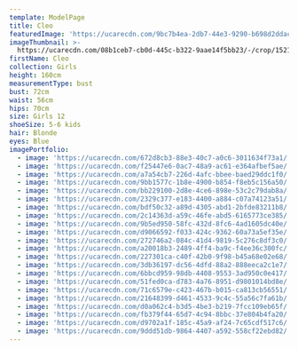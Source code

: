 ```yaml
---
template: ModelPage
title: Cleo
featuredImage: 'https://ucarecdn.com/9bc7b4ea-2db7-44e3-9290-b698d2ddac78/'
imageThumbnail: >-
  https://ucarecdn.com/08b1ceb7-cb0d-445c-b322-9aae14f5bb23/-/crop/1521x1843/111,0/-/preview/
firstName: Cleo
collection: Girls
height: 160cm
measurementType: bust
bust: 72cm
waist: 56cm
hips: 70cm
size: Girls 12
shoeSize: 5-6 kids
hair: Blonde
eyes: Blue
imagePortfolio:
  - image: 'https://ucarecdn.com/672d8cb3-88e3-40c7-a0c6-3011634f73a1/'
  - image: 'https://ucarecdn.com/f25447e6-0ac7-48a9-ac61-e364afbef5ae/'
  - image: 'https://ucarecdn.com/a7a54cb7-226d-4afc-bbee-baed29ddc1f0/'
  - image: 'https://ucarecdn.com/9bb1577c-1b8e-4900-b854-f8eb5c156a50/'
  - image: 'https://ucarecdn.com/bb229100-2d8e-4ce6-898e-53c2c79dab8a/'
  - image: 'https://ucarecdn.com/2329c377-e183-4400-a884-c07a74123a51/'
  - image: 'https://ucarecdn.com/bdf50c32-a89d-4305-abd1-2bfde83211b8/'
  - image: 'https://ucarecdn.com/2c14363d-a59c-46fe-abd5-6165773ce385/'
  - image: 'https://ucarecdn.com/9b5ed950-58fc-432d-8fc6-4ad1605dc40e/'
  - image: 'https://ucarecdn.com/d9066592-f033-424c-9362-60a73a5ef35e/'
  - image: 'https://ucarecdn.com/272746a2-084c-41d4-9819-5c276c8df3c0/'
  - image: 'https://ucarecdn.com/a20018b3-2489-4ff4-ba9c-f4ee36c300fc/'
  - image: 'https://ucarecdn.com/227301ca-c40f-42b0-9f98-b45a68e02e68/'
  - image: 'https://ucarecdn.com/3db36197-dc56-4dfd-88a2-888eeca2c1e7/'
  - image: 'https://ucarecdn.com/6bbcd959-98db-4408-9553-3ad950c0e417/'
  - image: 'https://ucarecdn.com/51fed0ca-d783-4a76-8951-d9801014bd8e/'
  - image: 'https://ucarecdn.com/71c6579e-c423-467b-b015-ca813cb56551/'
  - image: 'https://ucarecdn.com/21648399-d461-4533-9c4c-55a56c7fa61b/'
  - image: 'https://ucarecdn.com/d0a062c4-b3d5-4be3-b219-7fcc109eb65f/'
  - image: 'https://ucarecdn.com/fb379f44-65d7-4c94-8bbc-37e804b4fa20/'
  - image: 'https://ucarecdn.com/d9702a1f-185c-45a9-af24-7c65cdf517c6/'
  - image: 'https://ucarecdn.com/9ddd51db-9864-4407-a592-558cf22ebd82/'
---
```


